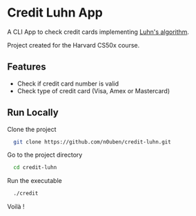 
# Credit Luhn App

A CLI App to check credit cards implementing [Luhn's algorithm](https://en.wikipedia.org/wiki/Luhn_algorithm).

Project created for the Harvard CS50x course.
## Features

- Check if credit card number is valid
- Check type of credit card (Visa, Amex or Mastercard)


## Run Locally

Clone the project

```bash
  git clone https://github.com/n0uben/credit-luhn.git
```

Go to the project directory

```bash
  cd credit-luhn
```

Run the executable

```bash
  ./credit
```

Voilà !
